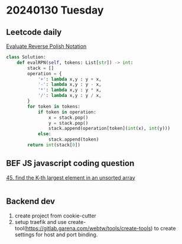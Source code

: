 # 20240130 Tuesday

## Leetcode daily

[Evaluate Reverse Polish Notation](https://leetcode.com/problems/evaluate-reverse-polish-notation/?envType=daily-question&envId=2024-01-30)

```py
class Solution:
    def evalRPN(self, tokens: List[str]) -> int:
        stack = []
        operation = {
            '+': lambda x,y : y + x,
            '-': lambda x,y : y - x,
            '*': lambda x,y : y * x,
            '/': lambda x,y : y / x,
        }
        for token in tokens:
            if token in operation:
                x = stack.pop()
                y = stack.pop()
                stack.append(operation[token](int(x), int(y)))
            else:
                stack.append(token)
        return int(stack[0])
```

## BEF JS javascript coding question

[45. find the K-th largest element in an unsorted array](https://bigfrontend.dev/problem/find-the-K-th-largest-element-in-an-unsorted-array)

```js

```

## Backend dev

1. create project from cookie-cutter
2. setup traefik and use create-tool(https://gitlab.garena.com/webtw/tools/create-tools) to create settings for host and port binding.
